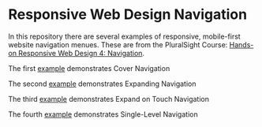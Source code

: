 <h1>Responsive Web Design Navigation</h1>

<p>In this repository there are several examples of responsive, mobile-first website navigation menues. These are from the PluralSight Course: <a href="https://www.pluralsight.com/courses/responsive-web-design-navigation">Hands-on Responsive Web Design 4: Navigation</a>.</p>

<p>The first <a href="">example</a> demonstrates Cover Navigation</p>

<p>The second <a href="">example</a> demonstrates Expanding Navigation</p>

<p>The third <a href="">example</a> demonstrates Expand on Touch Navigation</p>

<p>The fourth <a href="">example</a> demonstrates Single-Level Navigation</p>
